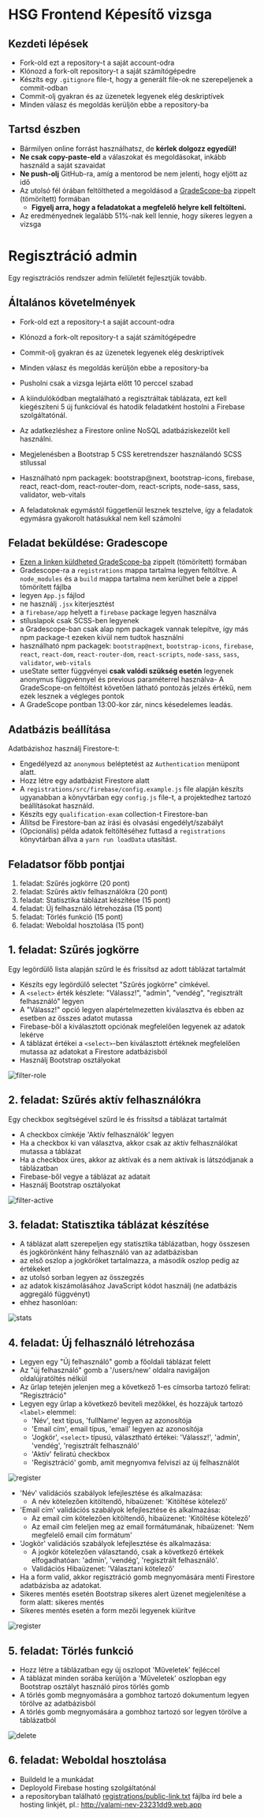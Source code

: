 # HSG Frontend Képesítő vizsga

## Kezdeti lépések

- Fork-old ezt a repository-t a saját account-odra
- Klónozd a fork-olt repository-t a saját számítógépedre
- Készíts egy `.gitignore` file-t, hogy a generált file-ok ne szerepeljenek
  a commit-odban
- Commit-olj gyakran és az üzenetek legyenek elég deskriptívek
- Minden válasz és megoldás kerüljön ebbe a repository-ba

## Tartsd észben

- Bármilyen online forrást használhatsz, de **kérlek dolgozz egyedül!**
- **Ne csak copy-paste-eld** a válaszokat és megoldásokat,
  inkább használd a saját szavaidat
- **Ne push-olj** GitHub-ra, amíg a mentorod be nem jelenti, hogy eljött az idő
- Az utolsó fél órában feltöltheted a megoldásod a
  [GradeScope-ba](https://www.gradescope.com/courses/199686/assignments/1215230) zippelt (tömörített) formában
  - **Figyelj arra, hogy a feladatokat a megfelelő helyre kell feltölteni.**
- Az eredményednek legalább 51%-nak kell lennie, hogy sikeres legyen a vizsga

# Regisztráció admin

Egy regisztrációs rendszer admin felületét fejlesztjük tovább.

## Általános követelmények

- Fork-old ezt a repository-t a saját account-odra
- Klónozd a fork-olt repository-t a saját számítógépedre
- Commit-olj gyakran és az üzenetek legyenek elég deskriptívek
- Minden válasz és megoldás kerüljön ebbe a repository-ba
- Pusholni csak a vizsga lejárta előtt 10 perccel szabad

- A kiindulókódban megtalálható a regisztráltak táblázata, ezt kell
kiegészíteni 5 új funkcióval és hatodik feladatként hostolni a Firebase
 szolgáltatónál.
- Az adatkezléshez a Firestore online NoSQL adatbáziskezelőt kell használni.
- Megjelenésben a Bootstrap 5 CSS keretrendszer használandó SCSS stílussal
- Használható npm packagek: bootstrap@next, bootstrap-icons, firebase, react,
 react-dom, react-router-dom, react-scripts, node-sass, sass, validator,
 web-vitals
- A feladatoknak egymástól függetlenül lesznek tesztelve,
  így a feladatok egymásra gyakorolt hatásukkal nem kell számolni
  
## Feladat beküldése: Gradescope

- [Ezen a linken küldheted GradeScope-ba](https://www.gradescope.com/courses/199686/assignments/1215230)
  zippelt (tömörített) formában
- Gradescope-ra a `registrations` mappa tartalma legyen feltöltve. A `node_modules` és a `build`
  mappa tartalma nem kerülhet bele a zippel tömörített fájlba
- legyen `App.js` fájlod
- ne használj `.jsx` kiterjesztést
- a `firebase/app` helyett a `firebase` package legyen használva
- stíluslapok csak SCSS-ben legyenek
- a Gradescope-ban csak alap npm packagek vannak telepítve, így más npm package-t ezeken kívül nem tudtok használni
- használható npm packagek: `bootstrap@next`, `bootstrap-icons`,
  `firebase`, `react`, `react-dom`, `react-router-dom`, `react-scripts`, `node-sass`, `sass`, `validator`, `web-vitals`
- useState setter függvényei **csak valódi szükség esetén** legyenek anonymus függvénnyel és previous paraméterrel használva- A GradeScope-on feltöltést követően látható pontozás jelzés értékű,
  nem ezek lesznek a végleges pontok
- A GradeScope pontban 13:00-kor zár, nincs késedelemes leadás.

## Adatbázis beállítása

Adatbázishoz használj Firestore-t:

- Engedélyezd az `anonymous` beléptetést az `Authentication` menüpont alatt.
- Hozz létre egy adatbázist Firestore alatt
- A `registrations/src/firebase/config.example.js` file alapján készíts
  ugyanabban a könyvtárban egy `config.js`
  file-t, a projektedhez tartozó beállításokat használd.
- Készíts egy `qualification-exam` collection-t Firestore-ban
- Állítsd be Firestore-ban az írási és olvasási engedélyt/szabályt
- (Opcionális) példa adatok feltöltéséhez futtasd a `registrations`
  könyvtárban állva a `yarn run loadData` utasítást.

## Feladatsor főbb pontjai

1. feladat: Szűrés jogkörre (20 pont)
1. feladat: Szűrés aktív felhasználókra (20 pont)
1. feladat: Statisztika táblázat készítése (15 pont)
1. feladat: Új felhasználó létrehozása (15 pont)
1. feladat: Törlés funkció (15 pont)
1. feladat: Weboldal hosztolása (15 pont)

## 1. feladat: Szűrés jogkörre

Egy legördülő lista alapján szűrd le és frissítsd az adott táblázat tartalmát

  - Készíts egy legördülő selectet "Szűrés jogkörre" címkével.
  - A `<select>` érték készlete: "Válassz!", "admin", "vendég", "regisztrált
  felhasználó" legyen
  - A "Válassz!" opció legyen alapértelmezetten kiválasztva és ebben az esetben
  az összes adatot mutassa
  - Firebase-ből a kiválasztott opciónak megfelelően legyenek az adatok lekérve
  - A táblázat értékei a `<select>`-ben kiválasztott értéknek megfelelően mutassa
  az adatokat a Firestore adatbázisból
  - Használj Bootstrap osztályokat

![filter-role](./assets/registration-filter-role.png)

## 2. feladat: Szűrés aktív felhasználókra

Egy checkbox segítségével szűrd le és frissítsd a táblázat tartalmát

  - A checkbox címkéje 'Aktív felhasználók' legyen
  - Ha a checkbox ki van választva, akkor csak az aktív felhasználókat mutassa a
    táblázat
  - Ha a checkbox üres, akkor az aktívak és a nem aktívak is látszódjanak a
  táblázatban
  - Firebase-ből vegye a táblázat az adatait
  - Használj Bootstrap osztályokat

![filter-active](./assets/registration-filter-active.png)

## 3. feladat: Statisztika táblázat készítése

- A táblázat alatt szerepeljen egy statisztika táblázatban, hogy összesen és
  jogkörönként hány felhasználó van az adatbázisban
- az első oszlop a jogköröket tartalmazza, a második oszlop pedig az értékeket
- az utolsó sorban legyen az összegzés
- az adatok kiszámolásához JavaScript kódot használj (ne adatbázis aggregáló
függvényt)
- ehhez hasonlóan:

![stats](./assets/registration-stats.png)

## 4. feladat: Új felhasználó létrehozása

- Legyen egy "Új felhasználó" gomb a főoldali táblázat felett
- Az "új felhasználó" gomb a '/users/new' oldalra navigáljon oldalújratöltés nélkül
- Az űrlap tetején jelenjen meg a következő 1-es címsorba tartozó felirat: "Regisztráció"
- Legyen egy űrlap a következő beviteli mezőkkel, és hozzájuk tartozó `<label>`
elemmel:
  - 'Név', text típus, 'fullName' legyen az azonosítója
  - 'Email cím',  email típus, 'email' legyen az azonosítója
  - 'Jogkör', `<select>` típusú, választható értékei:
    'Válassz!', 'admin', 'vendég', 'regisztrált felhasználó'
  - 'Aktív' feliratú checkbox
  - 'Regisztráció' gomb, amit megnyomva felviszi az új felhasználót

![register](./assets/registration-new.png)

- 'Név' validációs szabályok lefejlesztése és alkalmazása:
  - A név kötelezően kitöltendő, hibaüzenet: 'Kitöltése kötelező'
- 'Email cím' validációs szabályok lefejlesztése és alkalmazása:
  - Az email cím kötelezően kitöltendő, hibaüzenet: 'Kitöltése kötelező'
  - Az email cím feleljen meg az email formátumának, hibaüzenet: 'Nem megfelelő
  email cím formátum'
- 'Jogkör' validációs szabályok lefejlesztése és alkalmazása:
  - A jogkör kötelezően választandó, csak a következő értékek elfogadhatóan:
  'admin', 'vendég', 'regisztrált felhasználó'.
  - Validációs Hibaüzenet: 'Választani kötelező'
- Ha a form valid, akkor regisztráció gomb megnyomására menti Firestore adatbázisba
  az adatokat.
- Sikeres mentés esetén Bootstrap sikeres alert üzenet megjelenítése a form
  alatt: sikeres mentés
- Sikeres mentés esetén a form mezői legyenek kiürítve

![register](./assets/registration-new-success.png)

## 5. feladat: Törlés funkció

- Hozz létre a táblázatban egy új oszlopot 'Műveletek' fejléccel
- A táblázat minden sorába kerüljön a 'Műveletek' oszlopban egy Bootstrap
  osztályt használó piros törlés gomb
- A törlés gomb megnyomására a gombhoz tartozó dokumentum legyen törölve az
  adatbázisból
- A törlés gomb megnyomására a gombhoz tartozó sor legyen törölve a táblázatból

![delete](./assets/registration-delete.png)

## 6. feladat: Weboldal hosztolása

- Buildeld le a munkádat
- Deployold Firebase hosting szolgáltatónál
- a repositoryban található [registrations/public-link.txt](registrations/public-link.txt)
  fájlba írd bele a hosting linkjét, pl.: http://valami-nev-23231dd9.web.app
